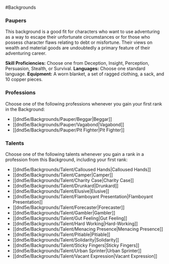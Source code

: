 #Backgrounds
### Paupers
This background is a good fit for characters who want to use adventuring as a way to escape their unfortunate circumstances or for those who possess character flaws relating to debt or misfortune. Their views on wealth and material goods are undoubtedly a primary feature of their adventuring career.

**Skill Proficiencies:** Choose one from Deception, Insight, Perception, Persuasion, Stealth, or Survival.
**Languages:** Choose one standard language.
**Equipment:** A worn blanket, a set of ragged clothing, a sack, and 10 copper pieces.

### Professions
Choose one of the following professions whenever you gain your first rank in the Background:
* [[dnd5e/Backgrounds/Pauper/Beggar\|Beggar]]
* [[dnd5e/Backgrounds/Pauper/Vagabond\|Vagabond]]
* [[dnd5e/Backgrounds/Pauper/Pit Fighter\|Pit Fighter]]

### Talents
Choose one of the following talents whenever you gain a rank in a profession from this Background, including your first rank:
* [[dnd5e/Backgrounds/Talent/Calloused Hands\|Calloused Hands]]
* [[dnd5e/Backgrounds/Talent/Camper\|Camper]]
* [[dnd5e/Backgrounds/Talent/Charity Case\|Charity Case]]
* [[dnd5e/Backgrounds/Talent/Drunkard\|Drunkard]]
* [[dnd5e/Backgrounds/Talent/Elusive\|Elusive]]
* [[dnd5e/Backgrounds/Talent/Flamboyant Presentation\|Flamboyant Presentation]]
* [[dnd5e/Backgrounds/Talent/Forecaster\|Forecaster]]
* [[dnd5e/Backgrounds/Talent/Gambler\|Gambler]]
* [[dnd5e/Backgrounds/Talent/Gut Feeling\|Gut Feeling]]
* [[dnd5e/Backgrounds/Talent/Hard Working\|Hard-Working]]
* [[dnd5e/Backgrounds/Talent/Menacing Presence\|Menacing Presence]]
* [[dnd5e/Backgrounds/Talent/Pitiable\|Pitiable]]
* [[dnd5e/Backgrounds/Talent/Solidarity\|Solidarity]]
* [[dnd5e/Backgrounds/Talent/Sticky Fingers\|Sticky Fingers]]
* [[dnd5e/Backgrounds/Talent/Urban Sprinter\|Urban Sprinter]]
* [[dnd5e/Backgrounds/Talent/Vacant Expression\|Vacant Expression]]
